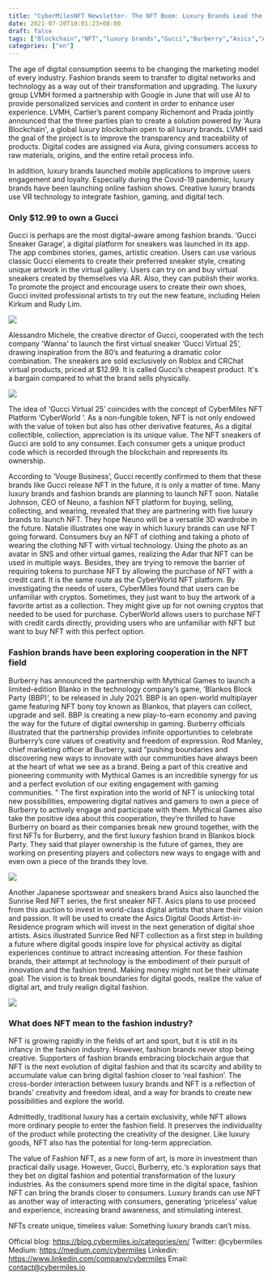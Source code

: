 ```yaml
---
title: "CyberMilesNFT Newsletter- The NFT Boom: Luxury Brands Lead the Digital Fashion Trend?"
date: 2021-07-20T10:01:23+08:00
draft: false
tags: ["Blockchain","NFT","luxury brands","Gucci","Burberry","Asics","AI","VR"]
categories: ["en"]
---
```


The age of digital consumption seems to be changing the marketing model of every industry. Fashion brands seem to transfer to digital networks and technology as a way out of their transformation and upgrading. The luxury group LVMH formed a partnership with Google in June that will use AI to provide personalized services and content in order to enhance user experience. LVMH, Cartier’s parent company Richemont and Prada jointly announced that the three parties plan to create a solution powered by 'Aura Blockchain', a global luxury blockchain open to all luxury brands. LVMH said the goal of the project is to improve the transparency and traceability of products. Digital codes are assigned via Aura, giving consumers access to raw materials, origins, and the entire retail process info.

In addition, luxury brands launched mobile applications to improve users engagement and loyalty. Especially during the Covid-19 pandemic, luxury brands have been launching online fashion shows. Creative luxury brands use VR technology to integrate fashion, gaming, and digital tech.

### Only $12.99 to own a Gucci

Gucci is perhaps are the most digital-aware among fashion brands. ‘Gucci Sneaker Garage’, a digital platform for sneakers was launched in its app. The app combines stories, games, artistic creation. Users can use various classic Gucci elements to create their preferred sneaker style, creating unique artwork in the virtual gallery. Users can try on and buy virtual sneakers created by themselves via AR. Also, they can publish their works. To promote the project and encourage users to create their own shoes, Gucci invited professional artists to try out the new feature, including Helen Kirkum and Rudy Lim.

![](/images/20210719-NFT-News5-01.jpg)

Alessandro Michele, the creative director of Gucci, cooperated with the tech company 'Wanna' to launch the first virtual sneaker ‘Gucci Virtual 25’, drawing inspiration from the 80’s and featuring a dramatic color combination. The sneakers are sold exclusively on Roblox and CRChat virtual products, priced at $12.99. It is called Gucci’s cheapest product. It's a bargain compared to what the brand sells physically.

![](/images/20210719-NFT-News5-02.jpg)

The idea of ‘Gucci Virtual 25’ coincides with the concept of CyberMiles NFT Platform ‘CyberWorld ’. As a non-fungible token, NFT is not only endowed with the value of token but also has other derivative features, As a digital collectible, collection, appreciation is its unique value. The NFT sneakers of Gucci are sold to any consumer. Each consumer gets a unique product code which is recorded through the blockchain and represents its ownership.

According to ‘Vouge Business’, Gucci recently confirmed to them that these brands like Gucci release NFT in the future, it is only a matter of time. Many luxury brands and fashion brands are planning to launch NFT soon. Natalie Johnson, CEO of Neuno, a fashion NFT platform for buying, selling, collecting, and wearing, revealed that they are partnering with five luxury brands to launch NFT. They hope Neuno will be a versatile 3D wardrobe in the future. Natalie illustrates one way in which luxury brands can use NFT going forward. Consumers buy an NFT of clothing and taking a photo of wearing the clothing NFT with virtual technology. Using the photo as an avatar in SNS and other virtual games, realizing the Adar that NFT can be used in multiple ways. Besides, they are trying to remove the barrier of requiring tokens to purchase NFT by allowing the purchase of NFT with a credit card. It is the same route as the CyberWorld NFT platform. By investigating the needs of users,  CyberMiles found that users can be unfamiliar with cryptos. Sometimes, they just want to buy the artwork of a favorite artist as a collection. They might give up for not owning cryptos that needed to be used for purchase. CyberWorld allows users to purchase NFT with credit cards directly, providing users who are unfamiliar with NFT but want to buy NFT with this perfect option.

### Fashion brands have been exploring cooperation in the NFT field

Burberry has announced the partnership with Mythical Games to launch a limited-edition Blanko in the technology company’s game, ‘Blankos Block Party (BBP)’, to be released in July 2021. BBP is an open-world multiplayer game featuring NFT bony toy known as Blankos, that players can collect, upgrade and sell. BBP is creating a new play-to-earn economy and paving the way for the future of digital ownership in gaming. Burberry officials illustrated that the partnership provides infinite opportunities to celebrate Burberry’s core values of creativity and freedom of expression. Rod Manley, chief marketing officer at Burberry, said “pushing boundaries and discovering new ways to innovate with our communities have always been at the heart of what we see as a brand. Being a part of this creative and pioneering community with Mythical Games is an incredible synergy for us and a perfect evolution of our exiting engagement with gaming communities. ” The first expiration into the world of NFT is unlocking total new possibilities, empowering digital natives and gamers to own a piece of Burberry to actively engage and participate with them. Mythical Games also take the positive idea about this cooperation, they’re thrilled to have Burberry on board as their companies break new ground together, with the first NFTs for Burberry, and the first luxury fashion brand in Blankos block Party. They said that player ownership is the future of games, they are working on presenting players and collectors new ways to engage with and even own a piece of the brands they love.

![](/images/20210719-NFT-News5-03.png)

Another Japanese sportswear and sneakers brand Asics also launched the Sunrise Red NFT series, the first sneaker NFT. Asics plans to use proceed from this auction to invest in world-class digital artists that share their vision and passion. It will be used to create the Asics Digital Goods Artist-in-Residence program which will invest in the next generation of digital shoe artists. Asics illustrated Sunrice Red NFT collection as a first step in building a future where digital goods inspire love for physical activity as digital experiences continue to attract increasing attention. For these fashion brands, their attempt at technology is the embodiment of their pursuit of innovation and the fashion trend. Making money might not be their ultimate goal: The vision is to break boundaries for digital goods, realize the value of digital art, and truly realign digital fashion.

![](/images/20210719-NFT-News5-04.jpg)

### What does NFT mean to the fashion industry?

NFT is growing rapidly in the fields of art and sport, but it is still in its infancy in the fashion industry. However, fashion brands never stop being creative. Supporters of fashion brands embracing blockchain argue that NFT is the next evolution of digital fashion and that its scarcity and ability to accumulate value can bring digital fashion closer to ‘real fashion’. The cross-border interaction between luxury brands and NFT is a reflection of brands' creativity and freedom ideal, and a way for brands to create new possibilities and explore the world.

Admittedly, traditional luxury has a certain exclusivity, while NFT allows more ordinary people to enter the fashion field. It preserves the individuality of the product while protecting the creativity of the designer. Like luxury goods, NFT also has the potential for long-term appreciation.

The value of Fashion NFT, as a new form of art, is more in investment than practical daily usage. However,  Gucci, Burberry, etc.‘s exploration says that they bet on digital fashion and potential transformation of the luxury industries. As the consumers spend more time in the digital space, fashion NFT can bring the brands closer to consumers. Luxury brands can use NFT as another way of interacting with consumers, generating ‘priceless’ value and experience, increasing brand awareness, and stimulating interest.

NFTs create unique, timeless value: Something luxury brands can’t miss. 

Official blog: https://blog.cybermiles.io/categories/en/
Twitter: @cybermiles
Medium: https://medium.com/cybermiles
Linkedin: https://www.linkedin.com/company/cybermiles
Email: [contact@cybermiles.io](mailto:contact@cybermiles.io)
